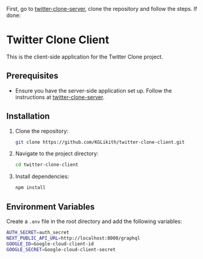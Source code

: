First, go to [twitter-clone-server](https://github.com/KGLikith/twitter-clone-server), clone the repository and follow the steps.
If done:

# Twitter Clone Client

This is the client-side application for the Twitter Clone project.

## Prerequisites

- Ensure you have the server-side application set up. Follow the instructions at [twitter-clone-server](https://github.com/KGLikith/twitter-clone-server).

## Installation

1. Clone the repository:

    ```bash
    git clone https://github.com/KGLikith/twitter-clone-client.git
    ```

2. Navigate to the project directory:

    ```bash
    cd twitter-clone-client
    ```

3. Install dependencies:

    ```bash
    npm install
    ```

## Environment Variables

Create a `.env` file in the root directory and add the following variables:

```bash
AUTH_SECRET=auth_secret
NEXT_PUBLIC_API_URL=http://localhost:8000/graphql
GOOGLE_ID=Google-cloud-client-id
GOOGLE_SECRET=Google-cloud-client-secret
```
